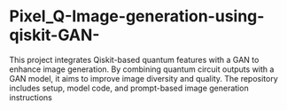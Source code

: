 # Pixel_Q-Image-generation-using-qiskit-GAN-
This project integrates Qiskit-based quantum features with a GAN to enhance image generation. By combining quantum circuit outputs with a GAN model, it aims to improve image diversity and quality. The repository includes setup, model code, and prompt-based image generation instructions
